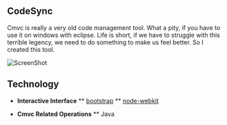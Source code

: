 ## CodeSync

Cmvc is really a very old code management tool. What a pity, if you have to use it on windows with eclipse. Life is short, if we have to struggle with this terrible legency, we need to do something to make us feel better. So I created this tool.

![ScreenShot](https://raw.github.com/lnx/codesync/master/demo/demo.png)

## Technology

* __Interactive Interface__
** [bootstrap](http://getbootstrap.com/)
** [node-webkit](https://github.com/rogerwang/node-webkit)

* __Cmvc Related Operations__
** Java
